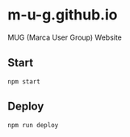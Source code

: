 # m-u-g.github.io
MUG (Marca User Group) Website

## Start

    npm start

## Deploy
    npm run deploy